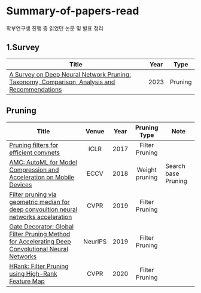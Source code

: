 # Summary-of-papers-read
학부연구생 진행 중 읽었던 논문 및 발표 정리 

## 1.Survey
|Title|Year|Type|
|------|:---:|:---:|
|[A Survey on Deep Neural Network Pruning: Taxonomy, Comparison, Analysis and Recommendations](https://arxiv.org/abs/2308.06767)|2023|Pruning|

## Pruning

|Title|Venue|Year|Pruning Type|Note|
|------|:---:|:---:|:------:|----|
|[Pruning filters for efficient convnets](https://arxiv.org/abs/1608.08710)|ICLR|2017|Filter Pruning|
|[AMC: AutoML for Model Compression and Acceleration on Mobile Devices](https://arxiv.org/abs/1802.03494)|ECCV|2018|Weight pruning|Search base Pruning|
|[Filter pruning via geometric median for deep convoultion neural networks acceleration](https://arxiv.org/abs/1811.00250)|CVPR|2019|Filter Pruning|
|[Gate Decorator: Global Filter Pruning Method for Accelerating Deep Convolutional Neural Networks](https://arxiv.org/abs/1909.08174)|NeurIPS|2019|Filter Pruning|
|[HRank: Filter Pruning using High-Rank Feature Map](https://arxiv.org/abs/2002.10179)|CVPR|2020|Filter Pruning|



